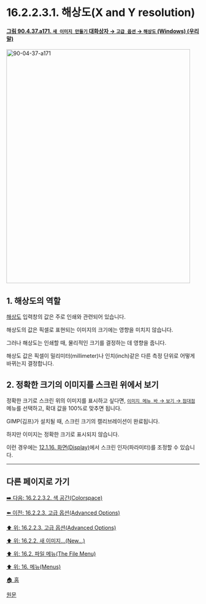 # 16.2.2.3.1. 해상도(X and Y resolution)

<a id="90-04-37-a171"></a>

#### [그림 90.4.37.a171. `새 이미지 만들기` 대화상자 → `고급 옵션` → `해상도` (Windows) (우리말)](./90-04-0037-create_a_new_image.md#90-04-37-a171)
<img width="479" height="611" alt="90-04-37-a171" src="https://github.com/user-attachments/assets/26f169a4-5a91-4475-8143-b9c48e45a753" />

<a id="16-02-02-03-01-s1"></a>

## 1. 해상도의 역할

[해상도](./19-glossaryx-resolution.md) 입력창의 값은 주로 인쇄와 관련되어 있습니다.

해상도의 값은 픽셀로 표현되는 이미지의 크기에는 영향을 미치지 않습니다.

그러나 해상도는 인쇄할 때, 물리적인 크기를 결정하는 데 영향을 줍니다.

해상도 값은 픽셀이 밀리미터(millimeter)나 인치(inch)같은 다른 측정 단위로 어떻게 바뀌는지 결정합니다.

<a id="16-02-02-03-01-s2"></a>

## 2. 정확한 크기의 이미지를 스크린 위에서 보기

정확한 크기로 스크린 위의 이미지를 표시하고 싶다면, [`이미지 메뉴 바` → `보기` → `점대점`](./19-glossaryx-dot_for_dot.md) 메뉴를 선택하고, 확대 값을 100%로 맞추면 됩니다.

GIMP(김프)가 설치될 때, 스크린 크기의 캘리브레이션이 완료됩니다.

하지만 이미지는 정확한 크기로 표시되지 않습니다.

이런 경우에는 [12.1.16. 화면(Display)](./12-01-16-00-display.md)에서  스크린 인자(파라미터)를 조정할 수 있습니다.

***

## 다른 페이지로 가기

[➡️ 다음: 16.2.2.3.2. 색 공간(Colorspace)](./16-02-02-03-02-colorspace.md)

[⬅️ 이전: 16.2.2.3. 고급 옵션(Advanced Options)](./16-02-02-03-00-advanced_options.md)

[⬆️ 위: 16.2.2.3. 고급 옵션(Advanced Options)](./16-02-02-03-00-advanced_options.md)

[⬆️ 위: 16.2.2. 새 이미지…(New…)](./16-02-02-00-new.md)

[⬆️ 위: 16.2. 파일 메뉴(The File Menu)](./16-02-00-the-file-menu.md)

[⬆️ 위: 16. 메뉴(Menus)](./16-00-menus.md)

[🏠 홈](./00-home.md)

[원문](https://docs.gimp.org/2.10/ko/gimp-file-new.html#idm22657)